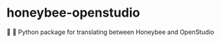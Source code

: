 # honeybee-openstudio
:honeybee: :gem: Python package for translating between Honeybee and OpenStudio

